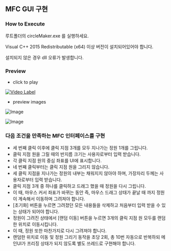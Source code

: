 MFC GUI 구현
---
### How to Execute

루트폴더의 circleMaker.exe 를 실행하세요.

Visual C++ 2015 Redistributable (x64) 이상 버전이 설치되어있어야 합니다.

설치되지 않은 경우 dll 오류가 발생합니다.

### Preview

+ click to play

[![Video Label](http://img.youtube.com/vi/RDS-unQjt04/0.jpg)](https://youtu.be/RDS-unQjt04)

+ preview images

![Image](https://github.com/user-attachments/assets/c72c8904-8458-468d-a766-be5069485d52)

![Image](https://github.com/user-attachments/assets/46fc0517-209c-48b9-b486-23eec98570db)

### 다음 조건을 만족하는 MFC 인터페이스를 구현

- 세 번째 클릭 이후에 클릭 지점 3개를 모두 지나가는 정원 1개를 그립니다.
- 클릭 지점 원을 그릴 때의 반지름 크기는 사용자로부터 입력 받습니다.
- 각 클릭 지점 원의 중심 좌표를 UI에 표시합니다.
- 네 번째 클릭부터는 클릭 지점 원을 그리지 않습니다.
- 세 클릭 지점을 지나가는 정원의 내부는 채워지지 않아야 하며, 가장자리 두께는 사용자로부터 입력 받습니다.
- 클릭 지점 3개 중 하나를 클릭하고 드래그 했을 때 정원을 다시 그립니다.
- 이 때, 마우스 커서 좌표가 바뀌는 동안 즉, 마우스 드래그 상태가 끝날 때 까지 정원이 계속해서 이동하며 그려져야 합니다.
- [초기화] 버튼을 누르면 그려졌던 모든 내용들을 삭제하고 처음부터 입력 받을 수 있는 상태가 되어야 합니다.
- 정원이 그려진 상태에서 [랜덤 이동] 버튼을 누르면 3개의 클릭 지점 원 모두를 랜덤한 위치로 이동시킵니다.
- 이 때, 정원 또한 마찬가지로 다시 그려져야 합니다.
- 랜덤한 위치로 이동 및 정원 그리기 동작을 초당 2회, 총 10번 자동으로 반복하되 메인UI가 프리징 상태가 되지 않도록 별도 쓰레드로 구현해야 합니다.
